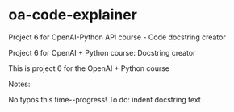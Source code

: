 # oa-code-explainer
Project 6 for OpenAI-Python API course - Code docstring creator

Project 6 for OpenAI + Python course: Docstring creator

This is project 6 for the OpenAI + Python course

Notes:

No typos this time--progress!
To do: indent docstring text
